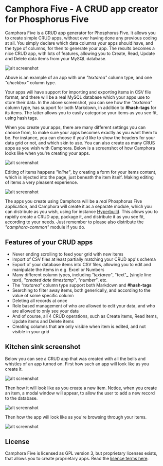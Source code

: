 
# Camphora Five - A CRUD app creator for Phosphorus Five

Camphora Five is a CRUD app generator for Phosphorus Five. It allows you to create simple CRUD apps, without
ever having done any previous coding at all. You simply declare which data columns your apps should have,
and the type of columns, for then to generate your app. The results becomes a nice CRUD app, with lots of
features, allowing you to Create, Read, Update and Delete data items from your MySQL database.

![alt screenshot](media/screenshots/screenshot-1.png)

Above is an example of an app with one _"textarea"_ column type, and one _"checkbox"_ column type.

Your apps will have support for importing and exporting items in CSV file format, and there will be a real
MySQL database which your apps use to store their data. In the above screenshot, you can see how the _"textarea"_
column type, has support for both Markdown, in addition to **#hash-tags** for its items. The latter allows
you to easily categorise your items as you see fit, using hash tags.

When you create your apps, there are many different settings you can choose from, to make sure your apps becomes
exactly as you want them to be. For instance, you can choose if you'd like to show the headers for your data grid or not,
and which skin to use. You can also create as many CRUS apps as you wish with Camphora. Below is a screenshot of how Camphora 
looks like when you're creating your apps. 

![alt screenshot](media/screenshots/screenshot-3.png)

Editing of items happens _"inline"_, by creating a form for your items content, which is injected into the page,
just beneath the item itself. Making editing of items a very pleasent experience.

![alt screenshot](media/screenshots/screenshot-2.png)

The apps you create using Camphora will be a _real_ Phosphorus Five application, and Camphora will create it as a separate
module, which you can distribute as you wish, using for instance [Hyperbuild](https://github.com/polterguy/hyperbuild). This allows
you to rapidly create a CRUD app, package it, and distribute it as you see fit, according to your needs. Just remember to please also
distribute the _"camphora-common"_ module if you do.

## Features of your CRUD apps

* Never ending scrolling to feed your grid with new items
* Import of CSV files at least partially matching your CRUD app's schema
* Export of your database items into CSV files, allowing you to edit and manipulate the items in e.g. Excel or Numbers
* Many different column types, including _"textarea"_, "text"_ (single line text), _"created date timestamp"_, _"number"_, etc.
* The _"textarea"_ column type support both Markdown and __#hash-tags__
* Searching to filter away items, both generically, and according to the value of some specific column
* Deleting all records at once
* Role based management of who are allowed to edit your data, and who are allowed to only see your data
* And of course, all 4 CRUD operations, such as Create items, Read items, Update items and Delete items
* Creating columns that are only visible when item is edited, and not visible in your grid

## Kitchen sink screenshot

Below you can see a CRUD app that was created with all the bells and whistles of an app turned on. First how such an app will look
like as you create it.

![alt screenshot](media/screenshots/screenshot-5.png)

Then how it will look like as you create a new item. Notice, when you create an item, a modal window will appear, to allow the
user to add a new record to the database.

![alt screenshot](media/screenshots/screenshot-6.png)

Then how the app will look like as you're browsing through your items.

![alt screenshot](media/screenshots/screenshot-7.png)

## License

Camphora Five is licensed as GPL version 3, but proprietary licenses exists, that allows you to create proprietary apps.
Read the [lisence terms here](https://gaiasoul.com/license).
